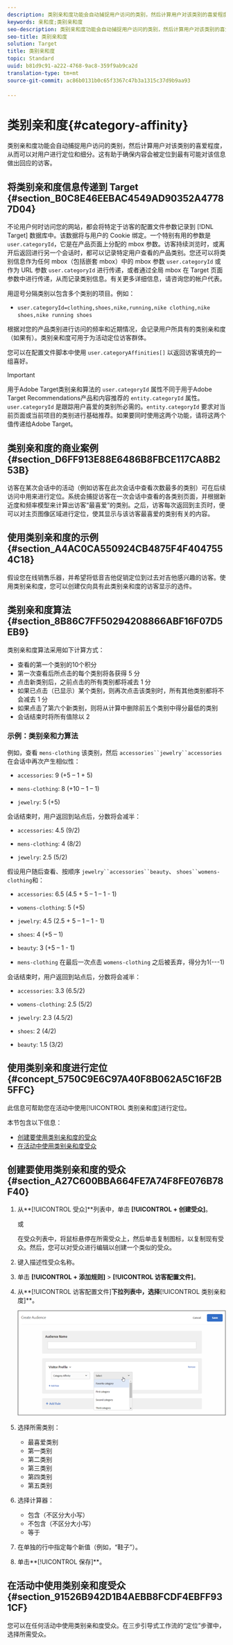 ```yaml
---
description: 类别亲和度功能会自动捕捉用户访问的类别，然后计算用户对该类别的喜爱程度，从而可以对用户进行定位和细分。这有助于确保内容会被定位到最有可能对该信息做出回应的访客。
keywords: 亲和度;类别亲和度
seo-description: 类别亲和度功能会自动捕捉用户访问的类别，然后计算用户对该类别的喜爱程度，从而可以对用户进行定位和细分。这有助于确保内容会被定位到最有可能对该信息做出回应的访客。
seo-title: 类别亲和度
solution: Target
title: 类别亲和度
topic: Standard
uuid: b81d9c91-a222-4768-9ac8-359f9ab9ca2d
translation-type: tm+mt
source-git-commit: ac86b0131b0c65f3367c47b3a1315c37d9b9aa93

---
```



# 类别亲和度{#category-affinity}

类别亲和度功能会自动捕捉用户访问的类别，然后计算用户对该类别的喜爱程度，从而可以对用户进行定位和细分。这有助于确保内容会被定位到最有可能对该信息做出回应的访客。

## 将类别亲和度信息传递到 Target {#section_B0C8E46EEBAC4549AD90352A47787D04}

不论用户何时访问您的网站，都会将特定于访客的配置文件参数记录到 [!DNL Target] 数据库中。该数据将与用户的 Cookie 绑定。一个特别有用的参数是 `user.categoryId`，它是在产品页面上分配的 mbox 参数。访客持续浏览时，或离开后返回进行另一个会话时，都可以记录特定用户查看的产品类别。您还可以将类别信息作为任何 mbox（包括嵌套 mbox）中的 mbox 参数 `user.categoryId` 或作为 URL 参数 `user.categoryId` 进行传递，或者通过全局 mbox 在 Target 页面参数中进行传递，从而记录类别信息。有关更多详细信息，请咨询您的帐户代表。

用逗号分隔类别以包含多个类别的项目。例如：

* `user.categoryId=clothing,shoes,nike,running,nike clothing,nike shoes,nike running shoes`

根据对您的产品类别进行访问的频率和近期情况，会记录用户所具有的类别亲和度（如果有）。类别亲和度可用于为活动定位访客群体。

您可以在配置文件脚本中使用 `user.categoryAffinities[]` 以返回访客填充的一组喜好。

>[!IMPORTANT]
>
>用于Adobe Target类别亲和算法的 `user.categoryId` 属性不同于用于Adobe Target Recommendations产品和内容推荐的 `entity.categoryId` 属性。`user.categoryId` 是跟踪用户喜爱的类别所必需的。`entity.categoryId` 要求对当前页面或当前项目的类别进行基础推荐。如果要同时使用这两个功能，请将这两个值传递给Adobe Target。

## 类别亲和度的商业案例 {#section_D6FF913E88E6486B8FBCE117CA8B253B}

访客在某次会话中的活动（例如访客在此次会话中查看次数最多的类别）可在后续访问中用来进行定位。系统会捕捉访客在一次会话中查看的各类别页面，并根据新近度和频率模型来计算出访客“最喜爱”的类别。之后，访客每次返回到主页时，便可以对主页图像区域进行定位，使其显示与该访客最喜爱的类别有关的内容。

## 使用类别亲和度的示例 {#section_A4AC0CA550924CB4875F4F4047554C18}

假设您在线销售乐器，并希望将低音吉他促销定位到过去对吉他感兴趣的访客。使用类别亲和度，您可以创建仅向具有此类别亲和度的访客显示的选件。

## 类别亲和度算法 {#section_8B86C7FF50294208866ABF16F07D5EB9}

类别亲和度算法采用如下计算方式：

* 查看的第一个类别的10个积分
* 第一次查看后所点击的每个类别将各获得 5 分
* 点击新类别后，之前点击的所有类别都将减去 1 分
* 如果已点击（已显示）某个类别，则再次点击该类别时，所有其他类别都将不会减去 1 分
* 如果点击了第六个新类别，则将从计算中删除前五个类别中得分最低的类别
* 会话结束时将所有值除以 2

### 示例：类别亲和力算法

例如，查看 `mens-clothing` 该类别，然后 `accessories``jewelry``accessories` 在会话中再次产生相似性：

* `accessories`: 9 (+5 – 1 + 5)

* `mens-clothing`: 8 (+10 – 1 – 1)

* `jewelry`: 5 (+5)

会话结束时，用户返回到站点后，分数将会减半：

* `accessories`: 4.5 (9/2)

* `mens-clothing`: 4 (8/2)

* `jewelry`: 2.5 (5/2)

假设用户随后查看、按顺序 `jewelry``accessories``beauty`、 `shoes``womens-clothing`和：

* `accessories`: 6.5 (4.5 + 5 – 1 – 1 - 1)

* `womens-clothing`: 5 (+5)

* `jewelry`: 4.5 (2.5 + 5 – 1 – 1 - 1)

* `shoes`: 4 (+5 – 1)

* `beauty`: 3 (+5 – 1 - 1)

* `mens-clothing` 在最后一次点击 `womens-clothing` 之后被丢弃，得分为1(---1)

会话结束时，用户返回到站点后，分数将会减半：

* `accessories`: 3.3 (6.5/2)

* `womens-clothing`: 2.5 (5/2)

* `jewelry`: 2.3 (4.5/2)

* `shoes`: 2 (4/2)

* `beauty`: 1.5 (3/2)

## 使用类别亲和度进行定位 {#concept_5750C9E6C97A40F8B062A5C16F2B5FFC}

此信息可帮助您在活动中使用[!UICONTROL 类别亲和度]进行定位。

本节包含以下信息：

* [创建要使用类别亲和度的受众](../../c-target/c-visitor-profile/category-affinity.md#section_A27C600BBA664FE7A74F8FE076B78F40)
* [在活动中使用类别亲和度受众](../../c-target/c-visitor-profile/category-affinity.md#section_91526B942D1B4AEBB8FCDF4EBFF931CF)

## 创建要使用类别亲和度的受众 {#section_A27C600BBA664FE7A74F8FE076B78F40}

1. 从**[!UICONTROL 受众]**列表中，单击 **[!UICONTROL + 创建受众]**。

   或

   在受众列表中，将鼠标悬停在所需受众上，然后单击复制图标，以复制现有受众。然后，您可以对受众进行编辑以创建一个类似的受众。

1. 键入描述性受众名称。
1. 单击 **[!UICONTROL + 添加规则]** &gt; **[!UICONTROL 访客配置文件]**。
1. 从**[!UICONTROL 访客配置文件]**下拉列表中，选择**[!UICONTROL 类别亲和度]**。

   ![](assets/affinity.png)

1. 选择所需类别：

   * 最喜爱类别
   * 第一类别
   * 第二类别
   * 第三类别
   * 第四类别
   * 第五类别

1. 选择计算器：

   * 包含（不区分大小写）
   * 不包含（不区分大小写）
   * 等于

1. 在单独的行中指定每个新值（例如，“鞋子”）。
1. 单击**[!UICONTROL 保存]**。

## 在活动中使用类别亲和度受众 {#section_91526B942D1B4AEBB8FCDF4EBFF931CF}

您可以在任何活动中使用类别亲和度受众。在三步引导式工作流的“定位”步骤中，选择所需受众。
